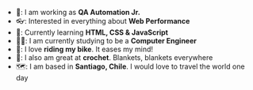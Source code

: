 - 🌺: I am working as **QA Automation Jr.**
- 👓: Interested in everything about **Web Performance**
- 📑: Currently learning **HTML, CSS & JavaScript**
- 👩‍🎓: I am currently studying to be a **Computer Engineer**
- 🚴: I love **riding my bike**. It eases my mind!
- 🧶: I also am great at **crochet**. Blankets, blankets everywhere
- 🗺️: I am based in **Santiago, Chile**. I would love to travel the world one day
